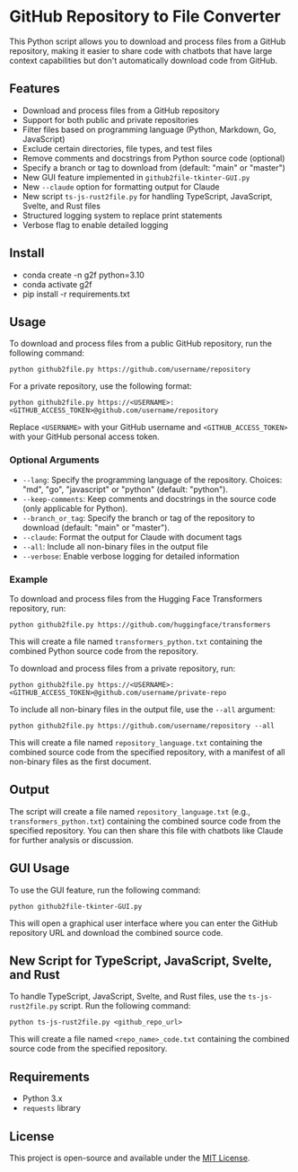 # GitHub Repository to File Converter

This Python script allows you to download and process files from a GitHub repository, making it easier to share code with chatbots that have large context capabilities but don't automatically download code from GitHub.

## Features

- Download and process files from a GitHub repository
- Support for both public and private repositories
- Filter files based on programming language (Python, Markdown, Go, JavaScript)
- Exclude certain directories, file types, and test files
- Remove comments and docstrings from Python source code (optional)
- Specify a branch or tag to download from (default: "main" or "master")
- New GUI feature implemented in `github2file-tkinter-GUI.py`
- New `--claude` option for formatting output for Claude
- New script `ts-js-rust2file.py` for handling TypeScript, JavaScript, Svelte, and Rust files
- Structured logging system to replace print statements
- Verbose flag to enable detailed logging

## Install

- conda create -n g2f python=3.10
- conda activate g2f
- pip install -r requirements.txt 

## Usage

To download and process files from a public GitHub repository, run the following command:

```
python github2file.py https://github.com/username/repository
```

For a private repository, use the following format:

```
python github2file.py https://<USERNAME>:<GITHUB_ACCESS_TOKEN>@github.com/username/repository
```

Replace `<USERNAME>` with your GitHub username and `<GITHUB_ACCESS_TOKEN>` with your GitHub personal access token.

### Optional Arguments

- `--lang`: Specify the programming language of the repository. Choices: "md", "go", "javascript" or "python" (default: "python").
- `--keep-comments`: Keep comments and docstrings in the source code (only applicable for Python).
- `--branch_or_tag`: Specify the branch or tag of the repository to download (default: "main" or "master").
- `--claude`: Format the output for Claude with document tags
- `--all`: Include all non-binary files in the output file
- `--verbose`: Enable verbose logging for detailed information

### Example

To download and process files from the Hugging Face Transformers repository, run:

```
python github2file.py https://github.com/huggingface/transformers
```

This will create a file named `transformers_python.txt` containing the combined Python source code from the repository.

To download and process files from a private repository, run:

```
python github2file.py https://<USERNAME>:<GITHUB_ACCESS_TOKEN>@github.com/username/private-repo
```

To include all non-binary files in the output file, use the `--all` argument:

```
python github2file.py https://github.com/username/repository --all
```

This will create a file named `repository_language.txt` containing the combined source code from the specified repository, with a manifest of all non-binary files as the first document.

## Output

The script will create a file named `repository_language.txt` (e.g., `transformers_python.txt`) containing the combined source code from the specified repository. You can then share this file with chatbots like Claude for further analysis or discussion.

## GUI Usage

To use the GUI feature, run the following command:

```
python github2file-tkinter-GUI.py
```

This will open a graphical user interface where you can enter the GitHub repository URL and download the combined source code.

## New Script for TypeScript, JavaScript, Svelte, and Rust

To handle TypeScript, JavaScript, Svelte, and Rust files, use the `ts-js-rust2file.py` script. Run the following command:

```
python ts-js-rust2file.py <github_repo_url>
```

This will create a file named `<repo_name>_code.txt` containing the combined source code from the specified repository.

## Requirements

- Python 3.x
- `requests` library

## License

This project is open-source and available under the [MIT License](LICENSE).
